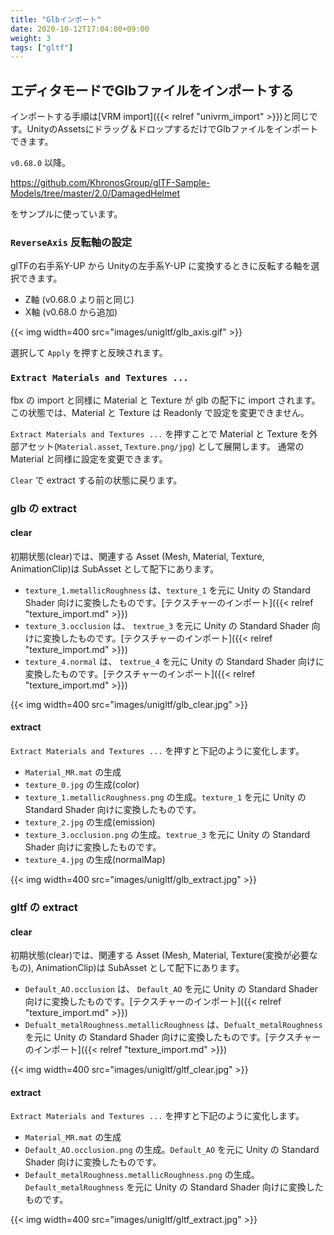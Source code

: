 ```yaml
---
title: "Glbインポート"
date: 2020-10-12T17:04:00+09:00
weight: 3
tags: ["gltf"]
---
```


## エディタモードでGlbファイルをインポートする

インポートする手順は[VRM import]({{< relref "univrm_import" >}})と同じです。UnityのAssetsにドラッグ＆ドロップするだけでGlbファイルをインポートできます。

`v0.68.0` 以降。

https://github.com/KhronosGroup/glTF-Sample-Models/tree/master/2.0/DamagedHelmet

をサンプルに使っています。

### `ReverseAxis` 反転軸の設定

glTFの右手系Y-UP から Unityの左手系Y-UP に変換するときに反転する軸を選択できます。

* Z軸 (v0.68.0 より前と同じ)
* X軸 (v0.68.0 から追加)

{{< img width=400 src="images/unigltf/glb_axis.gif" >}}

選択して `Apply` を押すと反映されます。

### `Extract Materials and Textures ...`

fbx の import と同様に Material と Texture が glb の配下に import されます。
この状態では、Material と Texture は Readonly で設定を変更できません。

`Extract Materials and Textures ...` を押すことで Material と Texture を外部アセット(`Material.asset`, `Texture.png/jpg`) として展開します。
通常の Material と同様に設定を変更できます。

`Clear` で extract する前の状態に戻ります。

### glb の extract

#### clear

初期状態(clear)では、関連する Asset (Mesh, Material, Texture, AnimationClip)は SubAsset として配下にあります。

* `texture_1.metallicRoughness` は、`texture_1` を元に Unity の Standard Shader 向けに変換したものです。[テクスチャーのインポート]({{< relref "texture_import.md" >}})
* `texture_3.occlusion` は、 `textrue_3` を元に Unity の Standard Shader 向けに変換したものです。[テクスチャーのインポート]({{< relref "texture_import.md" >}})
* `texture_4.normal` は、 `textrue_4` を元に Unity の Standard Shader 向けに変換したものです。[テクスチャーのインポート]({{< relref "texture_import.md" >}})

{{< img width=400 src="images/unigltf/glb_clear.jpg" >}}

#### extract

`Extract Materials and Textures ...` を押すと下記のように変化します。

* `Material_MR.mat` の生成
* `texture_0.jpg` の生成(color)
* `texture_1.metallicRoughness.png` の生成。`texture_1` を元に Unity の Standard Shader 向けに変換したものです。
* `texture_2.jpg` の生成(emission)
* `texture_3.occlusion.png` の生成。`textrue_3` を元に Unity の Standard Shader 向けに変換したものです。
* `texture_4.jpg` の生成(normalMap)

{{< img width=400 src="images/unigltf/glb_extract.jpg" >}}

### gltf の extract

#### clear

初期状態(clear)では、関連する Asset (Mesh, Material, Texture(変換が必要なもの), AnimationClip)は SubAsset として配下にあります。

* `Default_AO.occlusion` は、 `Default_AO` を元に Unity の Standard Shader 向けに変換したものです。[テクスチャーのインポート]({{< relref "texture_import.md" >}})
* `Defualt_metalRoughness.metallicRoughness` は、`Defualt_metalRoughness` を元に Unity の Standard Shader 向けに変換したものです。[テクスチャーのインポート]({{< relref "texture_import.md" >}})

{{< img width=400 src="images/unigltf/gltf_clear.jpg" >}}

#### extract

`Extract Materials and Textures ...` を押すと下記のように変化します。

* `Material_MR.mat` の生成
* `Default_AO.occlusion.png` の生成。`Default_AO` を元に Unity の Standard Shader 向けに変換したものです。
* `Default_metalRoughness.metallicRoughness.png` の生成。`Default_metalRoughness` を元に Unity の Standard Shader 向けに変換したものです。

{{< img width=400 src="images/unigltf/gltf_extract.jpg" >}}
